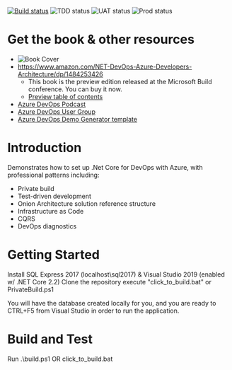 [![Build status](https://dev.azure.com/clearmeasurelabs/Onion-DevOps-Architecture/_apis/build/status/Onion-DevOps-Architecture-CI)](https://dev.azure.com/clearmeasurelabs/Onion-DevOps-Architecture/_build/latest?definitionId=7)
![TDD status](https://vsrm.dev.azure.com/clearmeasurelabs/_apis/public/Release/badge/801ebfd3-bd0a-4c92-8080-1b73805b58d1/1/4)
![UAT status](https://vsrm.dev.azure.com/clearmeasurelabs/_apis/public/Release/badge/801ebfd3-bd0a-4c92-8080-1b73805b58d1/1/6)
![Prod status](https://vsrm.dev.azure.com/clearmeasurelabs/_apis/public/Release/badge/801ebfd3-bd0a-4c92-8080-1b73805b58d1/1/7)

# Get the book & other resources
* ![Book Cover](https://images-na.ssl-images-amazon.com/images/I/41oudHNH%2BeL._SX348_BO1,204,203,200_.jpg)
* https://www.amazon.com/NET-DevOps-Azure-Developers-Architecture/dp/1484253426
  * This book is the preview edition released at the Microsoft Build conference. You can buy it now.
  * [Preview table of contents](https://dev.azure.com/clearmeasurelabs/801ebfd3-bd0a-4c92-8080-1b73805b58d1/_apis/git/repositories/101c3516-9d64-4757-8df5-547a7f4bbb49/Items?path=%2F.NET+DevOps+for+Azure+-+TOC.pdf&versionDescriptor%5BversionOptions%5D=0&versionDescriptor%5BversionType%5D=0&versionDescriptor%5Bversion%5D=master&download=true&resolveLfs=true&%24format=octetStream&api-version=5.0-preview.1)
* [Azure DevOps Podcast](http://www.azuredevops.show)
* [Azure DevOps User Group](https://www.meetup.com/Azure-DevOps-User-Group/)
* [Azure DevOps Demo Generator template](https://dev.azure.com/clearmeasurelabs/Onion-DevOps-Architecture/_git/ProjectTemplates?path=%2FREADME.md&version=GBmaster)

# Introduction 
Demonstrates how to set up .Net Core for DevOps with Azure, with professional patterns including:
 * Private build
 * Test-driven development
 * Onion Architecture solution reference structure
 * Infrastructure as Code
 * CQRS
 * DevOps diagnostics
# Getting Started
Install SQL Express 2017 (localhost\sql2017) & Visual Studio 2019 (enabled w/ .NET Core 2.2)
Clone the repository
execute "click_to_build.bat" or PrivateBuild.ps1

You will have the database created locally for you, and you are ready to CTRL+F5 from Visual Studio in order to run the application.

# Build and Test
Run .\build.ps1 OR click_to_build.bat


<!-- Global site tag (gtag.js) - Google Analytics -->
<script async src="https://www.googletagmanager.com/gtag/js?id=UA-63426635-5"></script>
<script>
  window.dataLayer = window.dataLayer || [];
  function gtag(){dataLayer.push(arguments);}
  gtag('js', new Date());

  gtag('config', 'UA-63426635-5');
</script>
